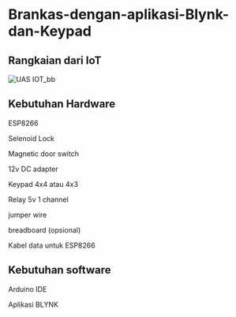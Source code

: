 # Brankas-dengan-aplikasi-Blynk-dan-Keypad
## Rangkaian dari IoT
![UAS IOT_bb](https://github.com/HibbanM/Brankas-dengan-aplikasi-Blynk-dan-Keypad/assets/121987209/16571fdd-7d56-47a8-a5c7-77692ce8da37)

## Kebutuhan Hardware
ESP8266

Selenoid Lock

Magnetic door switch

12v DC adapter

Keypad 4x4 atau 4x3

Relay 5v 1 channel

jumper wire

breadboard (opsional)

Kabel data untuk ESP8266

## Kebutuhan software
Arduino IDE

Aplikasi BLYNK
